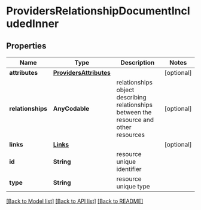 # ProvidersRelationshipDocumentIncludedInner

## Properties
Name | Type | Description | Notes
------------ | ------------- | ------------- | -------------
**attributes** | [**ProvidersAttributes**](ProvidersAttributes.md) |  | [optional] 
**relationships** | **AnyCodable** | relationships object describing relationships between the resource and other resources | [optional] 
**links** | [**Links**](Links.md) |  | [optional] 
**id** | **String** | resource unique identifier | 
**type** | **String** | resource unique type | 

[[Back to Model list]](../README.md#documentation-for-models) [[Back to API list]](../README.md#documentation-for-api-endpoints) [[Back to README]](../README.md)


